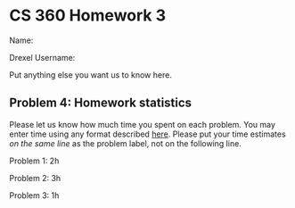 # CS 360 Homework 3

Name:  

Drexel Username:  

Put anything else you want us to know here.

## Problem 4: Homework statistics

Please let us know how much time you spent on each problem. You may enter time using any format described [here](https://github.com/wroberts/pytimeparse). Please put your time estimates *on the same line* as the problem label, not on the following line.

Problem 1: 2h 

Problem 2: 3h 

Problem 3: 1h 
